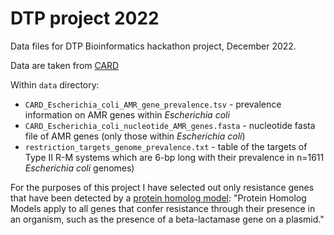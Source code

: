 # DTP project 2022

Data files for DTP Bioinformatics hackathon project, December 2022.  

Data are taken from [CARD](https://card.mcmaster.ca/)

Within `data` directory:

* `CARD_Escherichia_coli_AMR_gene_prevalence.tsv` - prevalence information on AMR genes within *Escherichia coli*
* `CARD_Escherichia_coli_nucleotide_AMR_genes.fasta` - nucleotide fasta file of AMR genes (only those within *Escherichia coli*)
* `restriction_targets_genome_prevalence.txt` - table of the targets of Type II R-M systems which are 6-bp long with their prevalence in n=1611 *Escherichia coli* genomes) 

For the purposes of this project I have selected out only resistance genes that have been detected by a [protein homolog model](https://card.mcmaster.ca/ontology/40292): "Protein Homolog Models apply to all genes that confer resistance through their presence in an organism, such as the presence of a beta-lactamase gene on a plasmid." 

